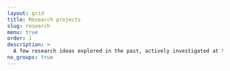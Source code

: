 ```yaml
---
layout: grid
title: Research projects
slug: research
menu: true
order: 1
description: >
  A few research ideas explored in the past, actively investigated at the moment, or planned in the future. Biology, cognitive science and physics, using information theory, control theory and dynamical systems analysis.
no_groups: true
---
```

